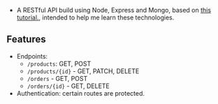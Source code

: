 * A RESTful API build using Node, Express and Mongo, based on [this tutorial.](https://www.youtube.com/watch?v=o3ka5fYysBM), intended to help me learn these technologies.

## Features

* Endpoints:
  - `/products`: GET, POST
  - `/products/{id}` - GET, PATCH, DELETE
  - `/orders` - GET, POST
  - `/orders/{id}` - GET, DELETE
* Authentication: certain routes are protected.
